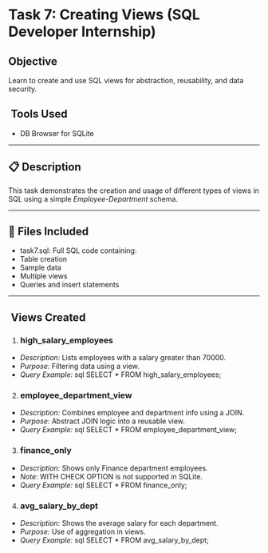 # Task 7: Creating Views (SQL Developer Internship)

## Objective
Learn to create and use SQL views for abstraction, reusability, and data security.

##  Tools Used
- DB Browser for SQLite 
---

## 📋 Description
This task demonstrates the creation and usage of different types of views in SQL using a simple *Employee-Department* schema.

---

## 📁 Files Included
- task7.sql: Full SQL code containing:
- Table creation
- Sample data
- Multiple views
- Queries and insert statements

---

##  Views Created

1. ### high_salary_employees
- *Description:* Lists employees with a salary greater than 70000.
- *Purpose:* Filtering data using a view.
- *Query Example:*
sql
SELECT * FROM high_salary_employees;


2. ### employee_department_view
- *Description:* Combines employee and department info using a JOIN.
- *Purpose:* Abstract JOIN logic into a reusable view.
- *Query Example:*
sql
SELECT * FROM employee_department_view;


3. ### finance_only
- *Description:* Shows only Finance department employees.
- *Note:* WITH CHECK OPTION is not supported in SQLite.
- *Query Example:*
sql
SELECT * FROM finance_only;


4. ### avg_salary_by_dept
- *Description:* Shows the average salary for each department.
- *Purpose:* Use of aggregation in views.
- *Query Example:*
sql
SELECT * FROM avg_salary_by_dept;